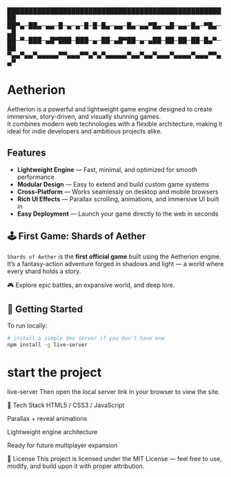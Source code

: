 

████████████████████████████████████████████████████
██▀▄─██▄─▄▄─█─▄─▄─█─█─█▄─▄▄─█▄─▄▄▀█▄─▄█─▄▄─█▄─▀█▄─▄█
██─▀─███─▄█▀███─███─▄─██─▄█▀██─▄─▄██─██─██─██─█▄▀─██
▀▄▄▀▄▄▀▄▄▄▄▄▀▀▄▄▄▀▀▄▀▄▀▄▄▄▄▄▀▄▄▀▄▄▀▄▄▄▀▄▄▄▄▀▄▄▄▀▀▄▄▀


#  Aetherion

Aetherion is a powerful and lightweight game engine designed to create immersive, story-driven, and visually stunning games.  
It combines modern web technologies with a flexible architecture, making it ideal for indie developers and ambitious projects alike.

##  Features

-  **Lightweight Engine** — Fast, minimal, and optimized for smooth performance  
-  **Modular Design** — Easy to extend and build custom game systems  
-  **Cross-Platform** — Works seamlessly on desktop and mobile browsers  
-  **Rich UI Effects** — Parallax scrolling, animations, and immersive UI built in  
-  **Easy Deployment** — Launch your game directly to the web in seconds


## 🕹️ First Game: **Shards of Aether**

`Shards of Aether` is the **first official game** built using the Aetherion engine.  
It’s a fantasy-action adventure forged in shadows and light — a world where every shard holds a story.

🎮 Explore epic battles, an expansive world, and deep lore.

## 🚀 Getting Started

To run locally:

```bash
# install a simple dev server if you don’t have one
npm install -g live-server
```
# start the project
live-server
Then open the local server link in your browser to view the site.

🧰 Tech Stack
HTML5 / CSS3 / JavaScript

Parallax + reveal animations

Lightweight engine architecture

Ready for future multiplayer expansion

📜 License
This project is licensed under the MIT License — feel free to use, modify, and build upon it with proper attribution.
